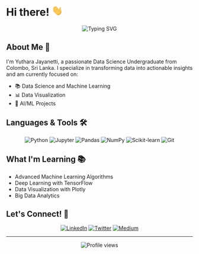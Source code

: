 # Hi there! <img src="https://raw.githubusercontent.com/ABSphreak/ABSphreak/master/gifs/Hi.gif" width="30px">

<div align="center">
  <img src="https://readme-typing-svg.herokuapp.com?font=Fira+Code&weight=500&size=25&pause=1000&center=true&vCenter=true&random=false&width=435&lines=Welcome+to+My+Profile!;Data+Science+Enthusiast;Python+Developer;Always+Learning" alt="Typing SVG" />
</div>

## About Me 🚀

I'm Yuthara Jayanetti, a passionate Data Science Undergraduate from Colombo, Sri Lanka. I specialize in transforming data into actionable insights and am currently focused on:

- 📚 Data Science and Machine Learning
- 📊 Data Visualization
- 🤖 AI/ML Projects


## Languages & Tools 🛠️

<div align="center">

![Python](https://img.shields.io/badge/-Python-3776AB?style=flat-square&logo=Python&logoColor=white)
![Jupyter](https://img.shields.io/badge/-Jupyter-F37626?style=flat-square&logo=Jupyter&logoColor=white)
![Pandas](https://img.shields.io/badge/-Pandas-150458?style=flat-square&logo=Pandas&logoColor=white)
![NumPy](https://img.shields.io/badge/-NumPy-013243?style=flat-square&logo=NumPy&logoColor=white)
![Scikit-learn](https://img.shields.io/badge/-Scikit--learn-F7931E?style=flat-square&logo=scikit-learn&logoColor=white)
![Git](https://img.shields.io/badge/-Git-F05032?style=flat-square&logo=git&logoColor=white)

</div>

## What I'm Learning 📚

- Advanced Machine Learning Algorithms
- Deep Learning with TensorFlow
- Data Visualization with Plotly
- Big Data Analytics

## Let's Connect! 🤝

<div align="center">

[![LinkedIn](https://img.shields.io/badge/LinkedIn-0077B5?style=for-the-badge&logo=linkedin&logoColor=white)](https://www.linkedin.com/in/yuthara-jayanetti-67086423b/)
[![Twitter](https://img.shields.io/badge/Twitter-1DA1F2?style=for-the-badge&logo=twitter&logoColor=white)](https://twitter.com/YutharaJayanetti)
[![Medium](https://img.shields.io/badge/Medium-12100E?style=for-the-badge&logo=medium&logoColor=white)](https://medium.com/@YutharaJayanetti)

</div>

---
<div align="center">
  <img src="https://komarev.com/ghpvc/?username=YutharaJayanetti&color=blueviolet" alt="Profile views" />
</div>
